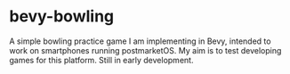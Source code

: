 # bevy-bowling

A simple bowling practice game I am implementing in Bevy, intended to work on smartphones running postmarketOS. My aim is to test developing games for this platform. Still in early development.
